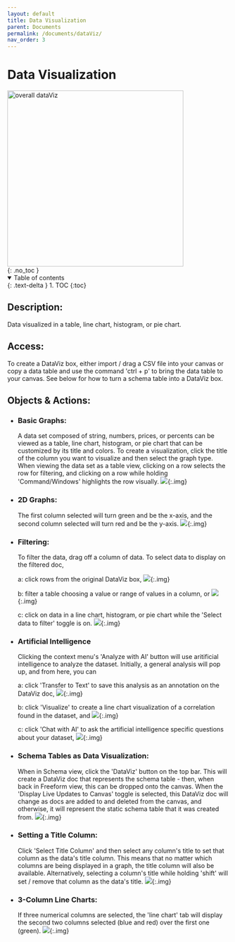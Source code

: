 ```yaml
---
layout: default
title: Data Visualization
parent: Documents
permalink: /documents/dataViz/
nav_order: 3
---
```


# Data Visualization
<div class="img-container">
  <img src="../../assets/images/environment/dataViz_doc.png" alt="overall dataViz" style="height:400px;"/>
</div>
{: .no_toc }

<details open markdown="block">
  <summary>
    Table of contents
  </summary>
  {: .text-delta }
1. TOC
{:toc}
</details>

## Description: 
Data visualized in a table, line chart, histogram, or pie chart.

## Access: 
To create a DataViz box, either import / drag a CSV file into your canvas or copy a data table and use the command 'ctrl + p' to bring the data table to your canvas. See below for how to turn a schema table into a DataViz box.

## Objects & Actions: 

- ### **Basic Graphs:** 
  A data set composed of string, numbers, prices, or percents can be viewed as a table, line chart, histogram, or pie chart that can be customized by its title and colors. To create a visualization, click the title of the column you want to visualize and then select the graph type. When viewing the data set as a table view, clicking on a row selects the row for filtering, and clicking on a row while holding 'Command/Windows' highlights the row visually.
  ![](../../assets/gifs/dataViz/simple_dataViz.gif){:.img}

- ### **2D Graphs:** 
  The first column selected will turn green and be the x-axis, and the second column selected will turn red and be the y-axis.
  ![](../../assets/gifs/dataViz/2D_graph.gif){:.img}

- ### **Filtering:** 
  To filter the data, drag off a column of data. To select data to display on the filtered doc,

  a: click rows from the original DataViz box,
  ![](../../assets/gifs/dataViz/filteringA.gif){:.img}

  b: filter a table choosing a value or range of values in a column, or 
  ![](../../assets/gifs/dataViz/filteringB.gif){:.img}

  c: click on data in a line chart, histogram, or pie chart while the 'Select data to filter' toggle is on.
  ![](../../assets/gifs/dataViz/filteringC.gif){:.img}

- ### **Artificial Intelligence**
  Clicking the context menu's 'Analyze with AI' button will use aritificial intelligence to analyze the dataset. Initially, a general analysis will pop up, and from here, you can

  a: click 'Transfer to Text' to save this analysis as an annotation on the DataViz doc,
  ![](../../assets/gifs/dataViz/aiText.gif){:.img}

  b: click 'Visualize' to create a line chart visualization of a correlation found in the dataset, and
  ![](../../assets/gifs/dataViz/aiVisualize.gif){:.img}

  c: click 'Chat with AI' to ask the artificial intelligence specific questions about your dataset,
  ![](../../assets/gifs/dataViz/aiChat.gif){:.img}

- ### **Schema Tables as Data Visualization:** 
  When in Schema view, click the 'DataViz' button on the top bar. This will create a DataViz doc that represents the schema table - then, when back in Freeform view, this can be dropped onto the canvas. When the 'Display Live Updates to Canvas' toggle is selected, this DataViz doc will change as docs are added to and deleted from the canvas, and otherwise, it will represent the static schema table that it was created from.
  ![](../../assets/gifs/dataViz/fromSchema_dataViz.gif){:.img}

- ### **Setting a Title Column:** 
  Click 'Select Title Column' and then select any column's title to set that column as the data's title column. This means that no matter which columns are being displayed in a graph, the title column will also be available. Alternatively, selecting a column's title while holding 'shift' will set / remove that column as the data's title.
  ![](../../assets/gifs/dataViz/titleCol.gif){:.img}

- ### **3-Column Line Charts:** 
  If three numerical columns are selected, the 'line chart' tab will display the second two columns selected (blue and red) over the first one (green).
  ![](../../assets/gifs/dataViz/3colLinechart.gif){:.img}